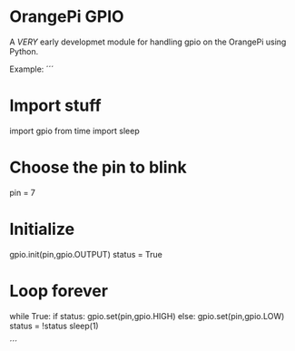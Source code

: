 # OrangePi GPIO

A _VERY_ early developmet module for handling gpio on the OrangePi using Python.

Example:
´´´
# Import stuff
import gpio
from time import sleep

# Choose the pin to blink
pin = 7

# Initialize
gpio.init(pin,gpio.OUTPUT)
status = True

# Loop forever
while True:
    if status:
        gpio.set(pin,gpio.HIGH)
    else:
        gpio.set(pin,gpio.LOW)
    status = !status
    sleep(1)

´´´

